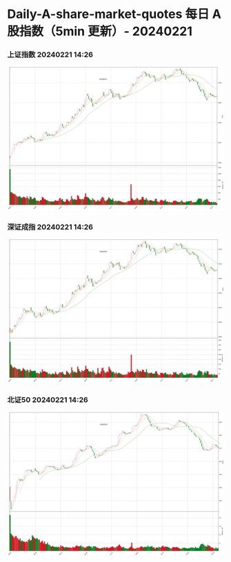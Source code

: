 
# Daily-A-share-market-quotes 每日 A 股指数（5min 更新）- 20240221

### 上证指数 20240221 14:26
![](./fig/2024/2/20240221-sh000001.png)

### 深证成指 20240221 14:26
![](./fig/2024/2/20240221-sz399001.png)

### 北证50 20240221 14:26
![](./fig/2024/2/20240221-bj899050.png)
